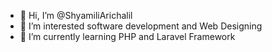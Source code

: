- 👋 Hi, I’m @ShyamiliArichalil
- 👀 I’m interested software development and Web Designing
- 🌱 I’m currently learning PHP and Laravel Framework
<!-- - 💞️ I’m looking to collaborate on 
- 📫 How to reach me ...
- 😄 Pronouns: ...
- ⚡ Fun fact: ...  -->

<!---
ShyamiliArichalil/ShyamiliArichalil is a ✨ special ✨ repository because its `README.md` (this file) appears on your GitHub profile.
You can click the Preview link to take a look at your changes.
--->

